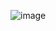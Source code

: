![image](https://github.com/saadeghi/saadeghi/blob/master/dino.gif)

<!--
<follow_challenge>
    <feedId>67478606812591104</feedId>
    <userId>66353199620288512</userId>
</follow_challenge>
-->
<!--
**ovels/ovels** is a ✨ _special_ ✨ repository because its `README.md` (this file) appears on your GitHub profile.

Here are some ideas to get you started:

- 🔭 I’m currently working on ...
- 🌱 I’m currently learning ...
- 👯 I’m looking to collaborate on ...
- 🤔 I’m looking for help with ...
- 💬 Ask me about ...
- 📫 How to reach me: ...
- 😄 Pronouns: ...
- ⚡ Fun fact: ...
-->
